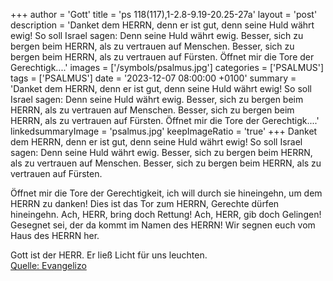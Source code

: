 +++
author = 'Gott'
title = 'ps 118(117),1-2.8-9.19-20.25-27a'
layout = 'post'
description = 'Danket dem HERRN, denn er ist gut, denn seine Huld währt ewig! So soll Israel sagen: Denn seine Huld währt ewig.  Besser, sich zu bergen beim HERRN, als zu vertrauen auf Menschen. Besser, sich zu bergen beim HERRN, als zu vertrauen auf Fürsten.  Öffnet mir die Tore der Gerechtigk....'
images = ['/symbols/psalmus.jpg']
categories = ['PSALMUS']
tags = ['PSALMUS']
date = '2023-12-07 08:00:00 +0100'
summary = 'Danket dem HERRN, denn er ist gut, denn seine Huld währt ewig! So soll Israel sagen: Denn seine Huld währt ewig.  Besser, sich zu bergen beim HERRN, als zu vertrauen auf Menschen. Besser, sich zu bergen beim HERRN, als zu vertrauen auf Fürsten.  Öffnet mir die Tore der Gerechtigk....'
linkedsummaryImage = 'psalmus.jpg'
keepImageRatio = 'true'
+++
Danket dem HERRN, denn er ist gut, denn seine Huld währt ewig!
So soll Israel sagen: Denn seine Huld währt ewig. 
Besser, sich zu bergen beim HERRN, als zu vertrauen auf Menschen.
Besser, sich zu bergen beim HERRN, als zu vertrauen auf Fürsten.

Öffnet mir die Tore der Gerechtigkeit, ich will durch sie hineingehn, um dem HERRN zu danken!
Dies ist das Tor zum HERRN, Gerechte dürfen hineingehn.<!--more-->
Ach, HERR, bring doch Rettung! Ach, HERR, gib doch Gelingen!
Gesegnet sei, der da kommt im Namen des HERRN! Wir segnen euch vom Haus des HERRN her.

Gott ist der HERR. Er ließ Licht für uns leuchten.<br> [Quelle: Evangelizo](https://evangeliumtagfuertag.org/DE/gospel)
